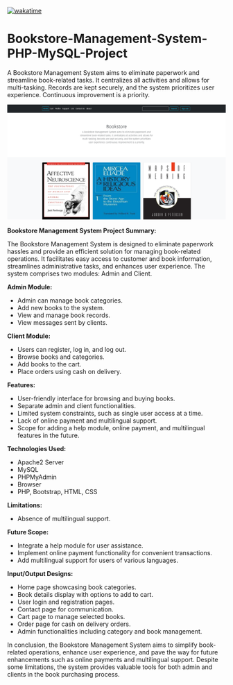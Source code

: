 [![wakatime](https://wakatime.com/badge/user/4f051c0f-3094-4938-a7c1-8bf148762d5d/project/74a4bf3a-9b09-491a-baad-1097ffd40256.svg)](https://wakatime.com/badge/user/4f051c0f-3094-4938-a7c1-8bf148762d5d/project/74a4bf3a-9b09-491a-baad-1097ffd40256)

# Bookstore-Management-System-PHP-MySQL-Project
A Bookstore Management System aims to eliminate paperwork and streamline book-related tasks. It centralizes all activities and allows for multi-tasking. Records are kept securely, and the system prioritizes user experience. Continuous improvement is a priority.

![image](https://github.com/We1337/Bookstore-Management-System-PHP-MySQL-Project/blob/main/preview_images/Screenshot%20from%202023-10-22%2020-13-22.png)

**Bookstore Management System Project Summary:**

The Bookstore Management System is designed to eliminate paperwork hassles and provide an efficient solution for managing book-related operations. It facilitates easy access to customer and book information, streamlines administrative tasks, and enhances user experience. The system comprises two modules: Admin and Client.

**Admin Module:**
- Admin can manage book categories.
- Add new books to the system.
- View and manage book records.
- View messages sent by clients.

**Client Module:**
- Users can register, log in, and log out.
- Browse books and categories.
- Add books to the cart.
- Place orders using cash on delivery.

**Features:**
- User-friendly interface for browsing and buying books.
- Separate admin and client functionalities.
- Limited system constraints, such as single user access at a time.
- Lack of online payment and multilingual support.
- Scope for adding a help module, online payment, and multilingual features in the future.

**Technologies Used:**
- Apache2 Server
- MySQL
- PHPMyAdmin
- Browser
- PHP, Bootstrap, HTML, CSS

**Limitations:**
- Absence of multilingual support.

**Future Scope:**
- Integrate a help module for user assistance.
- Implement online payment functionality for convenient transactions.
- Add multilingual support for users of various languages.

**Input/Output Designs:**
- Home page showcasing book categories.
- Book details display with options to add to cart.
- User login and registration pages.
- Contact page for communication.
- Cart page to manage selected books.
- Order page for cash on delivery orders.
- Admin functionalities including category and book management.

In conclusion, the Bookstore Management System aims to simplify book-related operations, enhance user experience, and pave the way for future enhancements such as online payments and multilingual support. Despite some limitations, the system provides valuable tools for both admin and clients in the book purchasing process.
